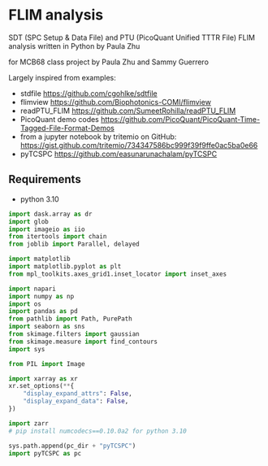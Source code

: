 # FLIM analysis

SDT (SPC Setup & Data File) and PTU (PicoQuant Unified TTTR File) FLIM analysis written in Python by Paula Zhu

for MCB68 class project by Paula Zhu and Sammy Guerrero


Largely inspired from examples:
- stdfile
  https://github.com/cgohlke/sdtfile
- flimview
  https://github.com/Biophotonics-COMI/flimview
- readPTU_FLIM
  https://github.com/SumeetRohilla/readPTU_FLIM
- PicoQuant demo codes
  https://github.com/PicoQuant/PicoQuant-Time-Tagged-File-Format-Demos
- from a jupyter notebook by tritemio on GitHub:
  https://gist.github.com/tritemio/734347586bc999f39f9ffe0ac5ba0e66
- pyTCSPC
  https://github.com/easunarunachalam/pyTCSPC


## Requirements
- python 3.10

```python
import dask.array as dr
import glob
import imageio as iio
from itertools import chain
from joblib import Parallel, delayed

import matplotlib
import matplotlib.pyplot as plt
from mpl_toolkits.axes_grid1.inset_locator import inset_axes

import napari
import numpy as np
import os
import pandas as pd
from pathlib import Path, PurePath
import seaborn as sns
from skimage.filters import gaussian
from skimage.measure import find_contours
import sys

from PIL import Image

import xarray as xr
xr.set_options(**{
    "display_expand_attrs": False,
    "display_expand_data": False,
})

import zarr
# pip install numcodecs==0.10.0a2 for python 3.10

sys.path.append(pc_dir + "pyTCSPC")
import pyTCSPC as pc
```
